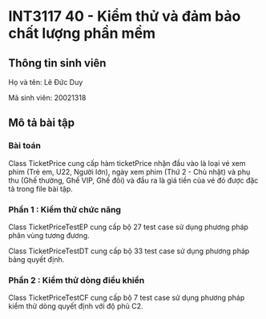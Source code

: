 # INT3117 40 - Kiểm thử và đảm bảo chất lượng phần mềm
## Thông tin sinh viên
Họ và tên: Lê Đức Duy

Mã sinh viên: 20021318

## Mô tả bài tập
### Bài toán
Class TicketPrice cung cấp hàm ticketPrice nhận đầu vào là loại vé xem phim (Trẻ em, U22, Người lớn), ngày xem phim (Thứ 2 - Chủ nhật) và phụ thu
(Ghế thường, Ghế VIP, Ghế đôi) và đầu ra là giá tiền của vé đó được đặc tả trong file bài tập.
### Phần 1 : Kiểm thử chức năng
Class TicketPriceTestEP cung cấp bộ 27 test case sử dụng phương pháp phân vùng tương đương.

Class TicketPriceTestDT cung cấp bộ 33 test case sử dụng phương pháp bảng quyết định.

### Phần 2 : Kiểm thử dòng điều khiển
Class TicketPriceTestCF cung cấp bộ 7 test case sử dụng phương pháp kiểm thử dòng quyết định với độ phủ C2.
